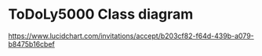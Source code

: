 # ToDoLy5000 Class diagram

https://www.lucidchart.com/invitations/accept/b203cf82-f64d-439b-a079-b8475b16cbef
